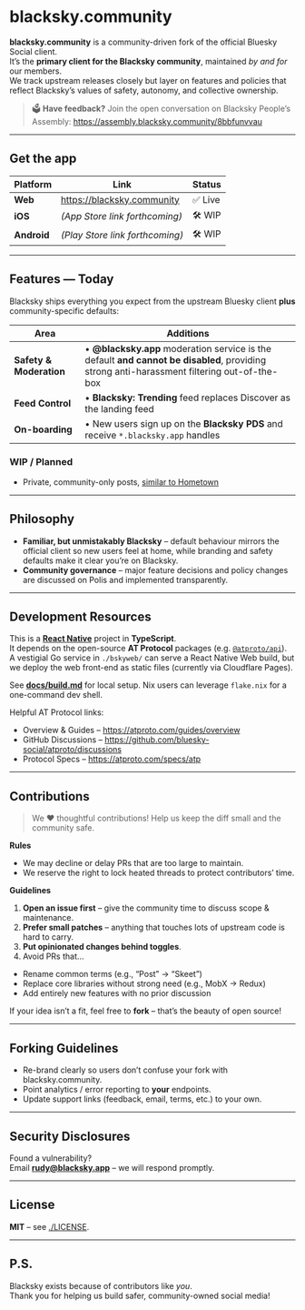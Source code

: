 # blacksky.community

**blacksky.community** is a community-driven fork of the official Bluesky Social client.  
It’s the **primary client for the Blacksky community**, maintained *by and for* our members.  
We track upstream releases closely but layer on features and policies that reflect Blacksky’s
values of safety, autonomy, and collective ownership.

> 🗳 **Have feedback?** Join the open conversation on Blacksky People’s Assembly: <https://assembly.blacksky.community/8bbfunvvau>

---

## Get the app

| Platform | Link | Status |
|----------|------|--------|
| **Web**  | <https://blacksky.community> | ✅ Live |
| **iOS**  | *(App Store link forthcoming)* | 🛠 WIP |
| **Android** | *(Play Store link forthcoming)* | 🛠 WIP |

---

## Features — Today

Blacksky ships everything you expect from the upstream Bluesky client **plus** community-specific defaults:

| Area | Additions |
|------|-----------|
| **Safety & Moderation** | • **@blacksky.app** moderation service is the default **and cannot be disabled**, providing strong anti-harassment filtering out-of-the-box |
| **Feed Control** | • **Blacksky: Trending** feed replaces Discover as the landing feed |
| **On-boarding** | • New users sign up on the **Blacksky PDS** and receive `*.blacksky.app` handles |

### WIP / Planned

- Private, community-only posts, [similar to Hometown](https://github.com/hometown-fork/hometown/wiki/Local-only-posting)

---

## Philosophy

- **Familiar, but unmistakably Blacksky** – default behaviour mirrors the official client so new
  users feel at home, while branding and safety defaults make it clear you’re on Blacksky.
- **Community governance** – major feature decisions and policy changes are discussed on Polis and
  implemented transparently.

---

## Development Resources

This is a **[React Native](https://reactnative.dev/)** project in **TypeScript**.  
It depends on the open-source **AT Protocol** packages (e.g. [`@atproto/api`](https://npm.im/@atproto/api)).  
A vestigial Go service in `./bskyweb/` can serve a React Native Web build, but we deploy the web
front-end as static files (currently via Cloudflare Pages).

See **[docs/build.md](./docs/build.md)** for local setup. Nix users can leverage `flake.nix` for a
one-command dev shell.

Helpful AT Protocol links:

- Overview & Guides – <https://atproto.com/guides/overview>
- GitHub Discussions – <https://github.com/bluesky-social/atproto/discussions>
- Protocol Specs – <https://atproto.com/specs/atp>

---

## Contributions

> We ❤️ thoughtful contributions! Help us keep the diff small and the community safe.

**Rules**

- We may decline or delay PRs that are too large to maintain.
- We reserve the right to lock heated threads to protect contributors’ time.

**Guidelines**

1. **Open an issue first** – give the community time to discuss scope & maintenance.
2. **Prefer small patches** – anything that touches lots of upstream code is hard to carry.
3. **Put opinionated changes behind toggles**.
4. Avoid PRs that…
  - Rename common terms (e.g., “Post” → “Skeet”)
  - Replace core libraries without strong need (e.g., MobX → Redux)
  - Add entirely new features with no prior discussion

If your idea isn’t a fit, feel free to **fork** – that’s the beauty of open source!

---

## Forking Guidelines

- Re-brand clearly so users don’t confuse your fork with blacksky.community.
- Point analytics / error reporting to **your** endpoints.
- Update support links (feedback, email, terms, etc.) to your own.

---

## Security Disclosures

Found a vulnerability?  
Email **rudy@blacksky.app** – we will respond
promptly.

---

## License

**MIT** – see [./LICENSE](./LICENSE).

---

## P.S.

Blacksky exists because of contributors like *you*.  
Thank you for helping us build safer, community-owned social media!